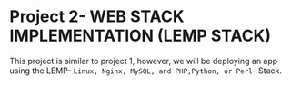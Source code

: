 # <b>Project 2- WEB STACK IMPLEMENTATION (LEMP STACK)</b>

This project is similar to project 1, however, we will be deploying an app using the LEMP- `Linux, Nginx, MySQL, and PHP,Python, or Perl`- Stack.